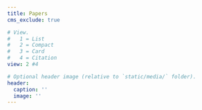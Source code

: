 ```yaml
---
title: Papers
cms_exclude: true

# View.
#   1 = List
#   2 = Compact
#   3 = Card
#   4 = Citation
view: 2 #4

# Optional header image (relative to `static/media/` folder).
header:
  caption: ''
  image: ''
---
```

